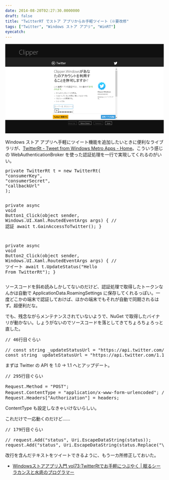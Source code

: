 ```yaml
---
date: 2014-08-20T02:27:30.0000000
draft: false
title: "TwitterRT でストア アプリからお手軽ツイート（※要改修"
tags: ["Twitter", "Windows ストア アプリ", "WinRT"]
eyecatch: 
---
```

<p><span itemscope itemtype="http://schema.org/Photograph"><img src="20140820020905.png" alt="f:id:daruyanagi:20140820020905p:plain" title="f:id:daruyanagi:20140820020905p:plain" class="hatena-fotolife" itemprop="image"></span></p><p>Windows ストア アプリへ手軽にツイート機能を追加したいときに便利なライブラリが、<a href="http://twitterrt.codeplex.com/">TwitterRt - Tweet from Windows Metro Apps - Home</a>。こういう感じの WebAuthenticationBroker を使った認証処理を一行で実現してくれるのがいい。</p>
<pre class="code lang-cs" data-lang="cs" data-unlink><span class="synType">private</span> TwitterRt t = <span class="synStatement">new</span> TwitterRt(
<span class="synConstant">&quot;consumerKey&quot;</span>,
<span class="synConstant">&quot;consumerSecret&quot;</span>,
<span class="synConstant">&quot;callbackUrl&quot;</span>
);

<span class="synType">private</span> async <span class="synType">void</span> Button1_Click(<span class="synType">object</span> sender, Windows.UI.Xaml.RoutedEventArgs args)
{
<span class="synComment">// 認証</span>
await t.GainAccessToTwitter();
}

<span class="synType">private</span> async <span class="synType">void</span> Button2_Click(<span class="synType">object</span> sender, Windows.UI.Xaml.RoutedEventArgs args)
{
<span class="synComment">// ツイート</span>
await t.UpdateStatus(<span class="synConstant">&quot;Hello From TwitterRt&quot;</span>);
}
</pre><p>ソースコードを斜め読みしかしてないのだけど、認証処理で取得したトークンなんかは自動で ApplicationData.RoamingSettings に保存してくれるっぽい。一度どこかの端末で認証しておけば、ほかの端末でもそれが自動で同期されるはず。超便利だな。</p><p>でも、残念ながらメンテナンスされていないようで、NuGet で取得したバイナリが動かない。しょうがないのでソースコードを落としてきてちょろちょろっと直した。</p>
<pre class="code lang-cs" data-lang="cs" data-unlink><span class="synComment">// 46行目ぐらい</span>

<span class="synComment">// const string _updateStatusUrl = &quot;https://api.twitter.com/1/statuses/update.json&quot;;</span>
<span class="synType">const</span> <span class="synType">string</span> _updateStatusUrl = <span class="synConstant">&quot;https://api.twitter.com/1.1/statuses/update.json&quot;</span>;
</pre><p>まずは Twitter の API を 1.0 → 1.1 へとアップデート。</p>
<pre class="code lang-cs" data-lang="cs" data-unlink><span class="synComment">// 295行目ぐらい</span>

Request.Method = <span class="synConstant">&quot;POST&quot;</span>;
Request.ContentType = <span class="synConstant">&quot;application/x-www-form-urlencoded&quot;</span>; <span class="synComment">// 追加</span>
Request.Headers[<span class="synConstant">&quot;Authorization&quot;</span>] = headers;
</pre><p>ContentType も設定しなきゃいけないらしい。</p><p>これだけで一応動くのだけど……</p>
<pre class="code lang-cs" data-lang="cs" data-unlink><span class="synComment">// 179行目ぐらい</span>

<span class="synComment">// request.Add(&quot;status&quot;, Uri.EscapeDataString(status));</span>
request.Add(<span class="synConstant">&quot;status&quot;</span>, Uri.EscapeDataString(status.Replace(<span class="synConstant">&quot;</span><span class="synSpecial">\r\n</span><span class="synConstant">&quot;</span>, <span class="synConstant">&quot;</span><span class="synSpecial">\n</span><span class="synConstant">&quot;</span>)));
</pre><p>改行を含んだテキストをツイートできるように、もう一カ所修正しておいた。</p>

<ul>
<li><a href="http://coelacanth.jp.net/windows%E3%82%B9%E3%83%88%E3%82%A2%E3%82%A2%E3%83%97%E3%83%AA%E5%85%A5%E9%96%80-vol73twitterrt%E3%81%A7%E3%81%8A%E6%89%8B%E8%BB%BD%E3%81%AB%E3%81%A4%E3%81%B6%E3%82%84%E3%81%8F/">Windows&#x30B9;&#x30C8;&#x30A2;&#x30A2;&#x30D7;&#x30EA;&#x5165;&#x9580; vol73:TwitterRt&#x3067;&#x304A;&#x624B;&#x8EFD;&#x306B;&#x3064;&#x3076;&#x3084;&#x304F; | &#x7720;&#x308B;&#x30B7;&#x30FC;&#x30E9;&#x30AB;&#x30F3;&#x30B9;&#x3068;&#x6C34;&#x5E95;&#x306E;&#x30D7;&#x30ED;&#x30B0;&#x30E9;&#x30DE;&#x30FC;</a></li>
</ul>